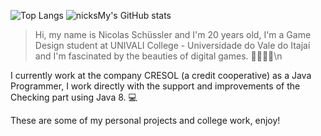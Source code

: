 ![Top Langs](https://github-readme-stats.vercel.app/api/top-langs/?username=nicksMy&layout=compact&theme=radical) ![nicksMy's GitHub stats](https://github-readme-stats.vercel.app/api?username=nicksMy&show_icons=true&theme=radical)

> Hi, my name is Nicolas Schüssler and I'm 20 years old, I'm a Game Design student at UNIVALI College - Universidade do Vale do Itajaí and I'm fascinated by the beauties of digital games. 🔎🎲👾🔫\n

I currently work at the company CRESOL (a credit cooperative) as a Java Programmer, I work directly with the support and improvements of the Checking part using Java 8. 💻

These are some of my personal projects and college work, enjoy! 

